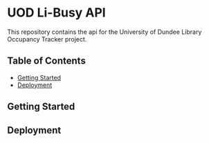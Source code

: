 # UOD Li-Busy API
This repository contains the api for the University of Dundee Library Occupancy Tracker project.

## Table of Contents
- [Getting Started](#getting-started)
- [Deployment](#deployment)

## Getting Started

## Deployment
